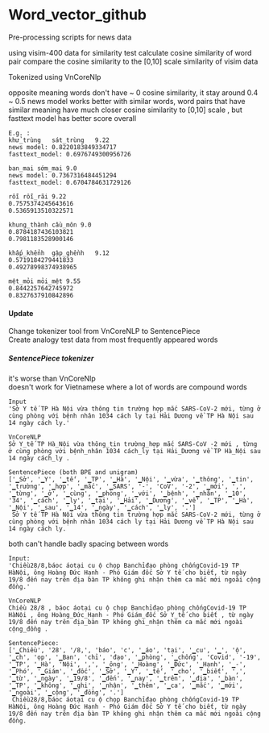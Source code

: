 # Word_vector_github
Pre-processing scripts for news data


using visim-400 data for similarity test
calculate cosine similarity of word pair
compare the cosine similarity to the [0,10] scale similarity of visim data

Tokenized using VnCoreNlp

opposite meaning words don't have ~ 0 cosine similarity, it stay around 0.4 ~ 0.5
news model works better with similar words, word pairs that have similar meaning have much closer cosine similarity to [0,10] scale , but fasttext model has better score overall 

```
E.g. :  
khử_trùng	sát_trùng	9.22  
news model: 0.8220183849334717  
fasttext_model: 0.6976749300956726  
  
ban_mai	sớm_mai	9.0  
news model: 0.7367316484451294  
fasttext_model: 0.6704784631729126  
  
rỗi	rỗi_rãi	9.22  
0.7575374245643616  
0.5365913510322571  
  
khung_thành	cầu_môn	9.0  
0.8784187436103821  
0.7981183528900146  
  
khấp_khểnh	gập_ghềnh	9.12  
0.5719184279441833  
0.49278998374938965  
  
mệt_mỏi	mỏi_mệt	9.55  
0.8442257642745972  
0.8327637910842896  
```

  
#### Update

Change tokenizer tool from VnCoreNLP to SentencePiece  
Create analogy test data from most frequently appeared words  

##### SentencePiece tokenizer
it's worse than VnCoreNlp  
doesn't work for Vietnamese where a lot of words are compound words  
```
Input
'Sở Y tế TP Hà Nội vừa thông tin trường hợp mắc SARS-CoV-2 mới, từng ở cùng phòng với bệnh nhân 1034 cách ly tại Hải Dương về TP Hà Nội sau 14 ngày cách ly.'
```
```
VnCoreNLP
Sở Y_tế TP Hà_Nội vừa thông_tin trường_hợp mắc SARS-CoV -2 mới , từng ở cùng phòng với bệnh_nhân 1034 cách_ly tại Hải_Dương về TP Hà_Nội sau 14 ngày cách_ly .
```
```
SentencePiece (both BPE and unigram)
['▁Sở', '▁Y', '▁tế', '▁TP', '▁Hà', '▁Nội', '▁vừa', '▁thông', '▁tin', '▁trường', '▁hợp', '▁mắc', '▁SARS', '-', 'CoV', '-2', '▁mới', ',', '▁từng', '▁ở', '▁cùng', '▁phòng', '▁với', '▁bệnh', '▁nhân', '▁10', '34', '▁cách', '▁ly', '▁tại', '▁Hải', '▁Dương', '▁về', '▁TP', '▁Hà', '▁Nội', '▁sau', '▁14', '▁ngày', '▁cách', '▁ly', '.']
 Sở Y tế TP Hà Nội vừa thông tin trường hợp mắc SARS-CoV-2 mới, từng ở cùng phòng với bệnh nhân 1034 cách ly tại Hải Dương về TP Hà Nội sau 14 ngày cách ly.
```

both can't handle badly spacing between words
```
Input:  
'Chiều28/8,báoc áotại cu ộ chọp Banchỉđạo phòng chốngCovid-19 TP HàNội, ông Hoàng Đức Hạnh - Phó Giám đốc Sở Y tế cho biết, từ ngày 19/8 đến nay trên địa bàn TP không ghi nhận thêm ca mắc mới ngoài cộng đồng.'

VnCoreNLP
Chiều 28/8 , báoc áotại cu ộ chọp Banchỉđạo phòng chốngCovid-19 TP HàNội , ông Hoàng_Đức_Hạnh - Phó Giám_đốc Sở Y_tế cho biết , từ ngày 19/8 đến nay trên địa_bàn TP không ghi_nhận thêm ca mắc mới ngoài cộng_đồng .

SentencePiece:
['▁Chiều', '28', '/8,', 'báo', 'c', '▁áo', 'tại', '▁cu', '▁', 'ộ', '▁ch', 'ọp', '▁Ban', 'chỉ', 'đạo', '▁phòng', '▁chống', 'Covid', '-19', '▁TP', '▁Hà', 'Nội', ',', '▁ông', '▁Hoàng', '▁Đức', '▁Hạnh', '▁-', '▁Phó', '▁Giám', '▁đốc', '▁Sở', '▁Y', '▁tế', '▁cho', '▁biết', ',', '▁từ', '▁ngày', '▁19/8', '▁đến', '▁nay', '▁trên', '▁địa', '▁bàn', '▁TP', '▁không', '▁ghi', '▁nhận', '▁thêm', '▁ca', '▁mắc', '▁mới', '▁ngoài', '▁cộng', '▁đồng', '.']  
 Chiều28/8,báoc áotại cu ộ chọp Banchỉđạo phòng chốngCovid-19 TP HàNội, ông Hoàng Đức Hạnh - Phó Giám đốc Sở Y tế cho biết, từ ngày 19/8 đến nay trên địa bàn TP không ghi nhận thêm ca mắc mới ngoài cộng đồng.
